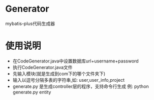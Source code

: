 # Generator
mybatis-plus代码生成器

# 使用说明
+ 在CodeGenerator.java中设置数据库url+username+password
+ 执行CodeGenerator.java文件
+ 先输入模块(就是生成到com下的哪个文件夹下)
+ 输入以逗号分隔多表的字符串,如:      user,user_info,project
+ generate.py 是生成controller层的程序，支持命令行生成   例: python generate.py entity
